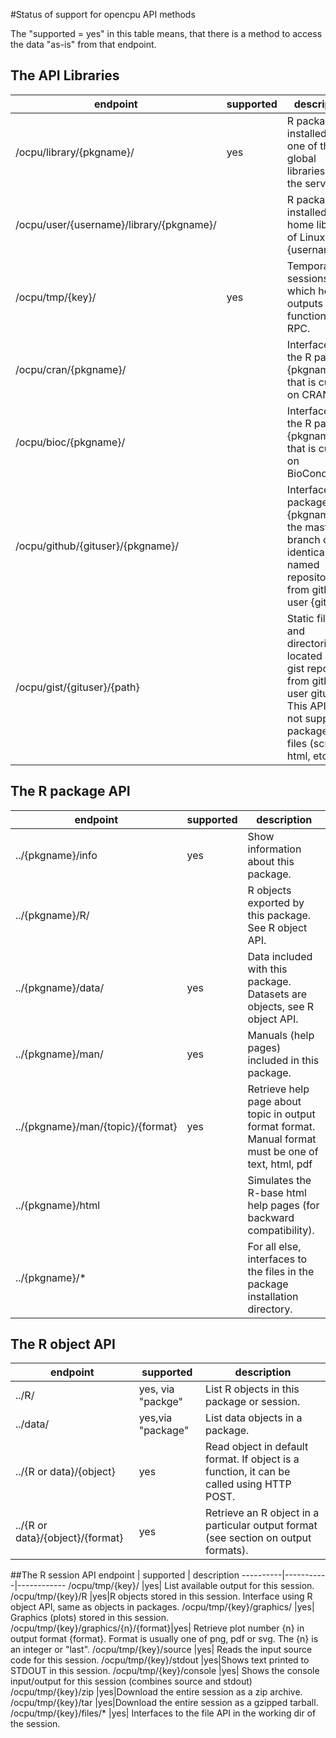 #Status of support for opencpu API methods

The "supported = yes" in this table means, that there is a method to access the data "as-is" from that endpoint.

## The API Libraries
endpoint | supported | description
----------|-----------|------------
/ocpu/library/{pkgname}/ |yes	|R packages installed in one of the global libraries on the server.
/ocpu/user/{username}/library/{pkgname}/||	R packages installed in the home library of Linux user {username}.
/ocpu/tmp/{key}/|yes|	Temporary sessions, which hold outputs from a function/script RPC.
/ocpu/cran/{pkgname}/||	Interfaces to the R package {pkgname} that is current on CRAN.
/ocpu/bioc/{pkgname}/||	Interfaces to the R package {pkgname} that is current on BioConductor.
/ocpu/github/{gituser}/{pkgname}/||	Interfaces to R package {pkgname} in the master branch of the identically named repository from github user {gituser}.
/ocpu/gist/{gituser}/{path}	||Static files and directories located in the gist repository from github user gituser. This API does not support packages, just files (scripts, html, etc)


## The R package API
endpoint | supported | description
----------|-----------|------------
../{pkgname}/info |yes|	Show information about this package.
../{pkgname}/R/	|| R objects exported by this package. See R object API.
../{pkgname}/data/	| yes| Data included with this package. Datasets are objects, see R object API.
../{pkgname}/man/	|yes| Manuals (help pages) included in this package.
../{pkgname}/man/{topic}/{format}	|yes| Retrieve help page about topic in output format format. Manual format must be one of text, html, pdf
../{pkgname}/html	|| Simulates the R-base html help pages (for backward compatibility).
../{pkgname}/*	||For all else, interfaces to the files in the package installation directory.

## The R object API
endpoint | supported | description
----------|-----------|------------
../R/|yes, via "packge"|	List R objects in this package or session. 
../data/|yes,via "package"|	List data objects in a package.
../{R or data}/{object}|yes|	Read object in default format. If object is a function, it can be called using HTTP POST.
../{R or data}/{object}/{format}|yes|	Retrieve an R object in a particular output format (see section on output formats).

##The R session API
endpoint | supported | description
----------|-----------|------------
/ocpu/tmp/{key}/	|yes| List available output for this session.
/ocpu/tmp/{key}/R	|yes|R objects stored in this session. Interface using R object API, same as objects in packages.
/ocpu/tmp/{key}/graphics/	|yes| Graphics (plots) stored in this session.
/ocpu/tmp/{key}/graphics/{n}/{format}|yes|	Retrieve plot number {n} in output format {format}. Format is usually one of png, pdf or svg. The {n} is an integer or "last".
/ocpu/tmp/{key}/source	|yes| Reads the input source code for this session.
/ocpu/tmp/{key}/stdout	|yes|Shows text printed to STDOUT in this session.
/ocpu/tmp/{key}/console	|yes| Shows the console input/output for this session (combines source and stdout)
/ocpu/tmp/{key}/zip	|yes|Download the entire session as a zip archive.
/ocpu/tmp/{key}/tar	|yes|Download the entire session as a gzipped tarball.
/ocpu/tmp/{key}/files/*	|yes| Interfaces to the file API in the working dir of the session.